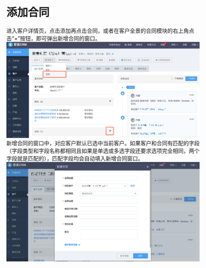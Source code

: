 # 添加合同

进入客户详情页，点击添加再点击合同，或者在客户全景的合同模块的右上角点击“+”按钮，即可弹出新增合同的窗口。![](/assets/添加合同.png)新增合同的窗口中，对应客户默认已选中当前客户。如果客户和合同有匹配的字段（字段类型和字段名称都相同且如果是单选或多选字段还要求选项完全相同，两个字段就是匹配的），匹配字段均会自动填入新增合同窗口。![](/assets/添加合同02.png)

